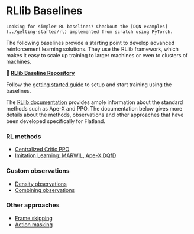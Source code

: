 RLlib Baselines
===============

```{note}
Looking for simpler RL baselines? Checkout the [DQN examples](../getting-started/rl) implemented from scratch using PyTorch. 
```

The following baselines provide a starting point to develop advanced reinforcement learning solutions. They use the RLlib framework, which makes it easy to scale up training to larger machines or even to clusters of machines.

**🔗 [RLlib Baseline Repository](https://gitlab.aicrowd.com/flatland/neurips2020-flatland-baselines)**

Follow the [getting started guide](baselines/getting-started) to setup and start training using the baselines.

The [RLlib documentation](https://docs.ray.io/en/latest/rllib-algorithms.html) provides ample information about the standard methods such as Ape-X and PPO. The documentation below gives more details about the methods, observations and other approaches that have been developed specifically for Flatland.

### RL methods

- [Centralized Critic PPO](baselines/centralized_critic)
- [Imitation Learning: MARWIL, Ape-X DQfD](baselines/imitation_learning)

### Custom observations

- [Density observations](baselines/global_density_obs)
- [Combining observations](baselines/combined_tree_local_conflict_obs)

### Other approaches

- [Frame skipping](baselines/action_masking_and_skipping)
- [Action masking](baselines/action_masking_and_skipping)

